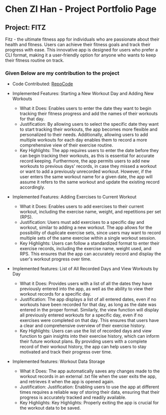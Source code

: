 # Chen ZI Han - Project Portfolio Page

## Project: FITZ
Fitz - the ultimate fitness app for individuals who are passionate about their health and fitness.
Users can achieve their fitness goals and track their progress with ease.
This innovative app is designed for users who prefer a CLI format,
making it a user-friendly option for anyone who wants to keep their fitness routine on track.


### Given Below are my contribution to the project

- Code Contributed: [RepoCode](https://nus-cs2113-ay2223s2.github.io/tp-dashboard/?search=ZIZI-CZH&sort=groupTitle&sortWithin=title&timeframe=commit&mergegroup=&groupSelect=groupByRepos&breakdown=true&checkedFileTypes=docs~functional-code~test-code~other&since=2023-02-17)

- Implemented Features: Starting a New Workout Day and Adding New Workouts
  - What it Does: Enables users to enter the date they want to begin tracking their fitness progress and add the names of their workouts for that day.
  - Justification: By allowing users to select the specific date they want to start tracking their workouts, the app becomes more flexible and personalized to their needs. 
  Additionally, allowing users to add multiple workouts for each day enables them to record a more comprehensive view of their exercise routine.
  - Key Highlights: The app requires users to enter the date before they can begin tracking their workouts, as this is essential for accurate record keeping. 
  Furthermore, the app permits users to add new workouts to previous days' records, in case they missed a workout or want to add a previously unrecorded workout.
  However, if the user enters the same workout name for a given date, the app will assume it refers to the same workout and update the existing record accordingly.

- Implemented Features: Adding Exercises to Current Workout
  - What it Does: Enables users to add exercises to their current workout, including the exercise name, weight, and repetitions per set (RPS).
  - Justification: Users must add exercises to a specific day and workout, similar to adding a new workout. The app allows for the possibility of duplicate exercise sets, 
  since users may want to record multiple sets of the same exercise within a single workout session.
  - Key Highlights: Users can follow a standardized format to enter their exercise records, including the exercise name, weight used, and RPS. 
  This ensures that the app can accurately record and display the user's workout progress over time.
  
- Implemented features: List of All Recorded Days and View Workouts by Day
  - What it Does: Provides users with a list of all the dates they have previously entered into the app, 
as well as the ability to view their workout records for a specific day.
  - Justification: The app displays a list of all entered dates, even if no workouts have been recorded for that day, as long as the date was entered in the proper format. 
Similarly, the view function will display all previously entered workouts for a specific day, even if no exercises were completed on that day. 
This ensures that users have a clear and comprehensive overview of their exercise history.
  - Key Highlights: Users can use the list of recorded days and view function to gain insights into their exercise history, 
which can inform their future workout plans. By providing users with a complete record of their workout history, the app can help users to stay motivated and track their progress over time.

- Implemented features: Workout Data Storage
  - What it Does: The app automatically saves any changes made to the workout records in an external .txt file when the user exits the app, and retrieves it when the app is opened again.
  - Justification: Justification: Enabling users to use the app at different times requires a reliable way of storing their data, ensuring that their progress is accurately tracked and readily available.
  - Key Highlights: Key Highlights: Properly exiting the app is crucial for the workout data to be saved.


